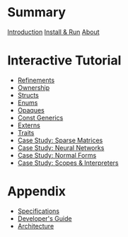 # Summary

[Introduction](README.md)
[Install & Run](guide/install.md)
[About](about.md)


# Interactive Tutorial

- [Refinements](tutorial/ch01_refinements.md)
- [Ownership](tutorial/ch02_ownership.md)
- [Structs](tutorial/ch03_structs.md)
- [Enums](tutorial/ch04_enums.md)
- [Opaques](tutorial/ch05_vectors.md)
- [Const Generics](tutorial/ch06_consts.md)
- [Externs](tutorial/ch07_externs.md)
- [Traits](tutorial/ch08_traits.md)
- [Case Study: Sparse Matrices]()
- [Case Study: Neural Networks]()
- [Case Study: Normal Forms]()
- [Case Study: Scopes & Interpreters]()

# Appendix

- [Specifications](guide/specifications.md)
- [Developer's Guide](guide/develop.md)
- [Architecture](guide/architecture.md)

